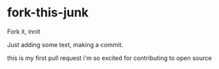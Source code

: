 # fork-this-junk
Fork it, innit

Just adding some text, making a commit.

this is my first pull request
i'm so excited for contributing to open source
